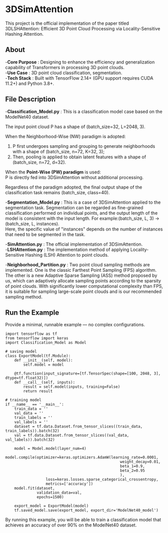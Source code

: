 # 3DSimAttention
This project is the official implementation of the paper titled 3DLSHAttention: Efficient 3D Point Cloud Processing via Locality-Sensitive Hashing Attention.
## About
-**Core Purpose** : Designing to enhance the efficiency and generalization capability of Transformers in processing 3D point clouds.  
-**Use Case** : 3D point cloud classification, segmentation.  
-**Tech Stack** : Built with TensorFlow 2.14+ (GPU support requires CUDA 11.2+) and Python 3.8+.  
## File Description
-**Classification_Model.py** : This is a classification model case based on the ModelNet40 dataset.  

The input point cloud P has a shape of (batch_size=32, L=2048, 3).  

When the Neighborhood-Wise (NW) paradigm is adopted:  
1. P first undergoes sampling and grouping to generate neighborhoods with a shape of (batch_size, n=72, K=32, 3);  
2. Then, pooling is applied to obtain latent features with a shape of (batch_size, n=72, d=32).  


When the **Point-Wise (PW) paradigm** is used:  
P is directly fed into 3DSimAttention without additional processing.  

Regardless of the paradigm adopted, the final output shape of the classification task remains (batch\_size, class=40).

-**Segmentation_Model.py** : This is a case of 3DSimAttention applied to the segmentation task. Segmentation can be regarded as fine-grained classification performed on individual points, and the output length of the model is consistent with the input length. For example:(batch_size, L, 3) -> (batch_size, L, instances).  
Here, the specific value of "instances" depends on the number of instances that need to be segmented in the task.  

-**SimAttention.py** : The official implementation of 3DSimAttention.  
-**LSHAttention.py** : The implementation method of applying Locality-Sensitive Hashing (LSH) Attention to point clouds.  

-**Neighborhood_Partition.py** :  Two point cloud sampling methods are implemented. One is the classic Farthest Point Sampling (FPS) algorithm. The other is a new Adaptive Sparse Sampling (ASS) method proposed by us, which can adaptively allocate sampling points according to the sparsity of point clouds. With significantly lower computational complexity than FPS, it is suitable for sampling large-scale point clouds and is our recommended sampling method.  

## Run the Example
Provide a minimal, runnable example — no complex configurations.  
```
import tensorflow as tf
from tensorflow import keras
import Classification_Model as Model

# saving model
class ExportModel(tf.Module):
    def __init__(self, model):
        self.model = model

    @tf.function(input_signature=[tf.TensorSpec(shape=[100, 2048, 3], dtype=tf.float32)])
    def __call__(self, inputs):
        result = self.model(inputs, training=False)
        return result

# training model
if __name__ == '__main__':
    train_data = ''
    val_data = ''
    train_labels = ''
    val_labels = ''
    dataset = tf.data.Dataset.from_tensor_slices((train_data, train_labels)).batch(32)
    val = tf.data.Dataset.from_tensor_slices((val_data, val_labels)).batch(32)

    model = Model.model(layer_num=4)
    model.compile(optimizer=keras.optimizers.AdamW(learning_rate=0.0001,
                                                   weight_decay=0.01,
                                                   beta_1=0.9,
                                                   beta_2=0.95
                                                   ),
                  loss=keras.losses.sparse_categorical_crossentropy,
                  metrics=['accuracy'])
    model.fit(dataset,
              validation_data=val,
              epochs=1500)

    export_model = ExportModel(model)
    tf.saved_model.save(export_model, export_dir='ModelNet40_model')
```

By running this example, you will be able to train a classification model that achieves an accuracy of over 90% on the ModelNet40 dataset.

